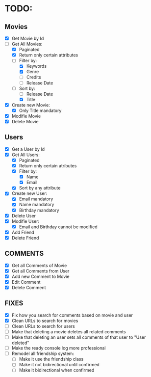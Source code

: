 # TODO:
## Movies
- [x] Get Movie by Id
- [ ] Get All Movies:
  - [x] Paginated
  - [x] Return only certain attributes
  - [ ] Filter by:
    - [x] Keywords
    - [x] Genre
    - [ ] Credits
    - [ ] Release Date
  - [ ] Sort by:
    - [ ] Release Date
    - [x] Title
- [x] Create new Movie:
  - [x] Only Title mandatory
- [x] Modifie Movie
- [x] Delete Movie

## Users
- [x] Get a User by Id
- [x] Get All Users:
  - [x] Paginated
  - [x] Return only certain atributes
  - [x] Filter by:
      - [x] Name
      - [x] Email
  - [x] Sort by any attribute
- [x] Create new User:
  - [x] Email mandatory
  - [x] Name mandatory
  - [x] Birthday mandatory
- [x] Delete User
- [x] Modifie User:
  - [x] Email and Birthday cannot be modified
- [x] Add Friend
- [x] Delete Friend

## COMMENTS
- [x] Get all Comments of Movie
- [x] Get all Comments from User
- [x] Add new Comment to Movie
- [x] Edit Comment
- [x] Delete Comment

## FIXES 
- [x] Fix how you search for comments based on movie and user
- [x] Clean URLs to search for movies
- [ ] Clean URLs to search for users
- [ ] Make that deleting a movie deletes all related comments
- [ ] Make that deleting an user sets all comments of that user to "User deleted"
- [ ] Make the ready console log more professional
- [ ] Remodel all friendship system:
  - [ ] Make it use the friendship class
  - [ ] Make it not bidirectional until confirmed
  - [ ] Make it bidirectional when confirmed